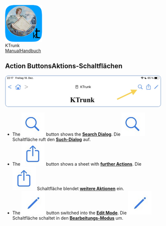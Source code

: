 
<div class="logoRow">
  <div class="logoColumn logoColumnLeft">
    <img src="./../logo120.png">
  </div>
  <div class="logoColumn logoColumnRight">
    <div class="vCentered">
      <div class="logoTitle">KTrunk</div>
      <div class="logoTitle"><a href="./../Manual.html"><span class="en">Manual</span><span class="de">Handbuch</span></a></div>
    </div>
  </div>
</div>


## <span class="en">Action Buttons</span><span class="de">Aktions-Schaltflächen</span>

<img src="ActionButtons.jpg" style="border: 2px solid #B0C4DE; border-radius: 10px;">

<ul>
  <li>
    <span class="en">The <img src="ActionButtonSearch.jpg" class="appButton"> button shows the <b><a href="SearchDialog.html">Search Dialog</a></b>.</span>
    <span class="de">Die <img src="ActionButtonSearch.jpg" class="appButton"> Schaltfläche ruft den <b><a href="SearchDialog.html">Such-Dialog</a></b> auf.</span>
  </li>
  <li>
    <span class="en">The <img src="ActionButtonActions.jpg" class="appButton"> button shows a sheet with <b><a href="FurtherActions.html">further Actions</a></b>.</span>
    <span class="de">Die <img src="ActionButtonActions.jpg" class="appButton"> Schaltfläche blendet <b><a href="FurtherActions.html">weitere Aktionen</a></b> ein.</span>
  </li>
  <li>
    <span class="en">The <img src="ActionButtonEdit.jpg" class="appButton"> button switched into the <b><a href="EditMode.html">Edit Mode</a></b>.</span>
    <span class="de">Die <img src="ActionButtonEdit.jpg" class="appButton"> Schaltfläche schaltet in den <b><a href="EditMode.html">Bearbeitungs-Modus</a></b> um.</span>
  </li>
</ul>
